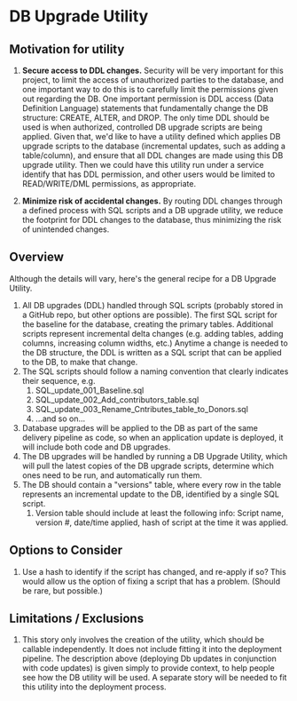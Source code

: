 # DB Upgrade Utility
## Motivation for utility

1. **Secure access to DDL changes.**  Security will be very important for this project, to limit the access of unauthorized parties to the database, and one important way to do this is to carefully limit the permissions given out regarding the DB.  One important permission is DDL access (Data Definition Language) statements that fundamentally change the DB structure:  CREATE, ALTER, and DROP.
The only time DDL should be used is when authorized, controlled DB upgrade scripts are being applied.  Given that, we'd like to have a utility defined which applies DB upgrade scripts to the database (incremental updates, such as adding a table/column), and ensure that all DDL changes are made using this DB upgrade utility. Then we could have this utility run under a service identify that has DDL permission, and other users would be limited to READ/WRITE/DML permissions, as appropriate.

2. **Minimize risk of accidental changes.**  By routing DDL changes through a defined process with SQL scripts and a DB upgrade utility, we reduce the footprint for DDL changes to the database, thus minimizing the risk of unintended changes.

## Overview
Although the details will vary, here's the general recipe for a DB Upgrade Utility.
1. All DB upgrades (DDL) handled through SQL scripts (probably stored in a GitHub repo, but other options are possible).  The first SQL script for the baseline for the database, creating the primary tables.  Additional scripts represent incremental delta changes (e.g. adding tables, adding columns, increasing column widths, etc.)  Anytime a change is needed to the DB structure, the DDL is written as a SQL script that can be applied to the DB, to make that change.
1. The SQL scripts should follow a naming convention that clearly indicates their sequence, e.g.  
   1. SQL_update_001_Baseline.sql
   1. SQL_update_002_Add_contributors_table.sql
   1. SQL_update_003_Rename_Cntributes_table_to_Donors.sql
   1. ...and so on...
1. Database upgrades will be applied to the DB as part of the same delivery pipeline as code, so when an application update is deployed, it will include both code and DB upgrades. 
1. The DB upgrades will be handled by running a DB Upgrade Utility, which will pull the latest copies of the DB upgrade scripts, determine which ones need to be run, and automatically run them.
1. The DB should contain a "versions" table, where every row in the table represents an incremental update to the DB, identified by a single SQL script.
   1. Version table should include at least the following info:  Script name, version #, date/time applied, hash of script at the time it was applied.

## Options to Consider
1. Use a hash to identify if the script has changed, and re-apply if so?  This would allow us the option of fixing a script that has a problem.  (Should be rare, but possible.)

## Limitations / Exclusions
1. This story only involves the creation of the utility, which should be callable independently.  It does not include fitting it into the deployment pipeline.  The description above (deploying Db updates in conjunction with code updates) is given simply to provide context, to help people see how the DB utility will be used.  A separate story will be needed to fit this utility into the deployment process.
